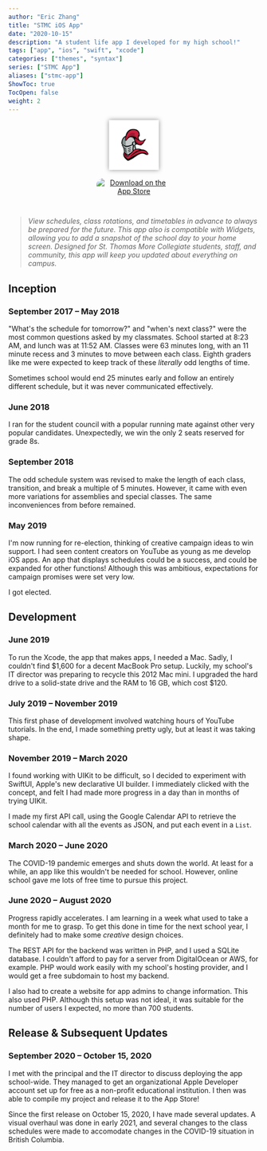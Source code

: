 ```yaml
---
author: "Eric Zhang"
title: "STMC iOS App"
date: "2020-10-15"
description: "A student life app I developed for my high school!"
tags: ["app", "ios", "swift", "xcode"]
categories: ["themes", "syntax"]
series: ["STMC App"]
aliases: ["stmc-app"]
ShowToc: true
TocOpen: false
weight: 2
---
```

<p align="center">
  <img style="filter: drop-shadow(0px 0px 5px #909090);" src="/projects/stmc-app/stmc.png" height="100px" width="100px"/>
</p>
<p align="center">
  <a href="https://apps.apple.com/ca/app/stmc/id1535346830?itsct=apps_box_badge&amp;itscg=30200" style="display: inline-block; overflow: show; border-radius: 13px; width: 150px; height: 63px;"><img src="https://tools.applemediaservices.com/api/badges/download-on-the-app-store/black/en-ca?size=150x36&amp;releaseDate=1602633600&h=59db9ed20649a95abfeafc2f412683ca" alt="Download on the App Store" style="border-radius: 13px; width: 150px; height: 63px;"></a> 
</p>

>*View schedules, class rotations, and timetables in advance to always be prepared for the future.
This app also is compatible with Widgets, allowing you to add a snapshot of the school day to your home screen.
Designed for St. Thomas More Collegiate students, staff, and community, this app will keep you updated about everything on campus.*


## Inception 
### September 2017 – May 2018
"What's the schedule for tomorrow?" and "when's next class?" were the most common questions asked by my classmates. School started at 8:23 AM, and lunch was at 11:52 AM. Classes were 63 minutes long, with an 11 minute recess and 3 minutes to move between each class. Eighth graders like me were expected to keep track of these *literally* odd lengths of time.

Sometimes school would end 25 minutes early and follow an entirely different schedule, but it was never communicated effectively.

### June 2018
I ran for the student council with a popular running mate against other very popular candidates. Unexpectedly, we win the only 2 seats reserved for grade 8s.

### September 2018
The odd schedule system was revised to make the length of each class, transition, and break a multiple of 5 minutes. However, it came with even more variations for assemblies and special classes. The same inconveniences from before remained.

### May 2019
I'm now running for re-election, thinking of creative campaign ideas to win support. I had seen content creators on YouTube as young as me develop iOS apps. An app that displays schedules could be a success, and could be expanded for other functions! Although this was ambitious, expectations for campaign promises were set very low. 

I got elected.

## Development
### June 2019
To run the Xcode, the app that makes apps, I needed a Mac. Sadly, I couldn't find $1,600 for a decent MacBook Pro setup. Luckily, my school's IT director was preparing to recycle this 2012 Mac mini. I upgraded the hard drive to a solid-state drive and the RAM to 16 GB, which cost $120. 

### July 2019 – November 2019
This first phase of development involved watching hours of YouTube tutorials. In the end, I made something pretty ugly, but at least it was taking shape.

### November 2019 – March 2020
I found working with UIKit to be difficult, so I decided to experiment with SwiftUI, Apple's new declarative UI builder. I immediately clicked with the concept, and felt I had made more progress in a day than in months of trying UIKit.

I made my first API call, using the Google Calendar API to retrieve the school calendar with all the events as JSON, and put each event in a `List`.

### March 2020 – June 2020
The COVID-19 pandemic emerges and shuts down the world. At least for a while, an app like this wouldn't be needed for school. However, online school gave me lots of free time to pursue this project.

### June 2020 – August 2020
Progress rapidly accelerates. I am learning in a week what used to take a month for me to grasp. To get this done in time for the next school year, I definitely had to make some *creative* design choices.

The REST API for the backend was written in PHP, and I used a SQLite database. I couldn't afford to pay for a server from DigitalOcean or AWS, for example. PHP would work easily with my school's hosting provider, and I would get a free subdomain to host my backend.

I also had to create a website for app admins to change information. This also used PHP. Although this setup was not ideal, it was suitable for the number of users I expected, no more than 700 students.

## Release & Subsequent Updates
### September 2020 – October 15, 2020
I met with the principal and the IT director to discuss deploying the app school-wide. They managed to get an organizational Apple Developer account set up for free as a non-profit educational institution. I then was able to compile my project and release it to the App Store!

Since the first release on October 15, 2020, I have made several updates. A visual overhaul was done in early 2021, and several changes to the class schedules were made to accomodate changes in the COVID-19 situation in British Columbia. 